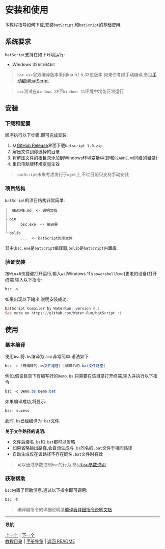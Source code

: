 # 安装和使用

本教程指导如何下载,安装`batScript`,和`batScript`的基础使用.

## 系统要求

`batScript`支持在如下环境运行:

- Windows 32bit/64bit

> `bsc.exe`官方编译版本采用lua 5.1.5 32位版本.如果你考虑手动编译,参见[手动编译batScript](../manual/编译器/手动编译batScript.md)

> `bsc`测试在`Windows XP`至`Windows 11`环境中均能正常运行

## 安装

### 下载和配置

顺序执行以下步骤,即可完成安装:

1. 从[GitHub Release]()界面下载`batscript-1.0.zip`
2. 解压文件到你选择的目录
3. 将解压文件的根目录添加到Windows环境变量中(即和`README.md`同级的目录)
4. 重启电脑使环境变量生效

> `batScript`未来考虑发行于`wget`上,不过目前只支持手动安装

### 项目结构

`batScript`的项目结构非常简单:

```plaintext
│  README.md  <- 说明文档
│
├─bin
│      bsc.exe  <- 编译器
│
└─bslib
       ...  <- batScript的库文件
```

其中,`bsc.exe`是`batScript`编译器,`bslib`是`batScript`内置库.

### 验证安装

按`Win`+`R`快捷键打开运行,输入`wt`(Windows 11)/`powershell`/`cmd`(更老的设备)打开终端.输入以下指令:

```powershell
bsc -v
```

如果出现以下输出,说明安装成功:

```powershell
batScript Compiler by WaterRun: version 0.1
See more on https://github.com/Water-Run/batScript :)
```

## 使用

### 基本编译

使用`bsc`将`.bs`编译为`.bat`非常简单.语法如下:

```powershell
bsc -c [待编译的.bs文件路径] [编译后的.bat文件路径]
```

例如,假设目录下有编写好的`Demo.bs`.只需要在该目录打开终端,输入并执行以下指令:

```powershell
bsc -c Demo.bs Demo.bat
```

如果编译成功,将显示:

```powershell
bsc: sucess
```

此时`.bs`已经编译为`.bat`文件.

**关于文件路径的说明:**

- 文件后缀名`.bs`和`.bat`都可以省略
- 如果省略输出路径,会自动生成与`.bs`同名的`.bat`文件于相同路径
- 自动生成仅在该路径不存在同名`.bat`文件时有效

> 可以通过参数控制`bsc`的行为.参见[bsc参数说明]()

### 获取帮助

`bsc`内置了帮助信息.通过以下指令即可调用:

```powershell
bsc -h
```

> 编译器指令的详细说明见[编译器详细指令说明文档]()

---
**导航**

[上一个](./01-教程目录.md) | [下一个](./03-语法基础.md)  
[教程目录](./01-教程目录.md) | [手册导览](../manual/手册导引.md) | [返回 README](../../../README-zh.md)
